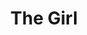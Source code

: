 ---
title: The Girl
year: 1936
opening_date: 1936-03-03
closing_date: 
layout: productions
image:
image_caption:
image_credit:
playbill: 
category: 
details:
  Theatre: Theatre Jacksonville
  Venue: Little Theatre
cast:
  Frederick Cawley: Edward Goodman
  Krebs: Slocum Ball
  Bob Connell: Will Shapiro
crew:
  Director:
    - Gertrude F. Jacobi
  Props:
    - Marion Hendry
  Staging: Mary Courtney
---